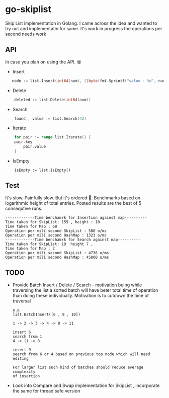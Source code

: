 # go-skiplist
Skip List implementation in Golang. I came across the idea and wanted to try out and implementatin for same. It's work in progress the operations 
per second needs work

## API

In case you plan on using the API. 😵

- Insert

```go
   node := list.Insert(int64(num), []byte(fmt.Sprintf("value - %d", num)))
```

- Delete
```go
    deleted := list.Delete(int64(num))
```

- Search
```go
    found , value := list.Search(42)
```

- Iterate
```go
    for pair := range list.Iterate() {
	pair.key 
        pair.value
    }
```
- IsEmpty

```golang
    isEmpty := list.IsEmpty()
```


## Test

It's slow. Painfully slow. But it's ordered 🤣. Benchmarks based on logarithmic height
of total entries. Posted results are the best of 5 consequtive runs.

```
-------------Time benchamrk for Insertion against map----------
Time taken for SkipList: 155 , height : 10 
Time taken for Map : 68
Operation per mili second SkipList : 580 o/ms
Operation per mili second HashMap : 1323 o/ms
-------------Time benchamrk for Search against map----------
Time taken for SkipList: 19  height 7 , 
Time taken for Map : 2
Operation per mili second SkipList : 4736 o/ms
Operation per mili second HashMap : 45000 o/ms
```

## TODO

- Provide Batch Insert / Delete / Search - motivation being while traversing the list a sorted batch will have 
  beter total time of operation than doing these individually. Motivation is to cutdown the time of traversal
  ```
  e.g 
  list.BatchInsert([6 , 9 , 10])

  1 -> 2 -> 3 -> 4 -> 8 -> 11
  
  insert 6
  search from 1
  4 -> () -> 8

  insert 9
  search from 6 or 4 based on previous top node which will need editing

  For larger list such kind of batches should reduce average complexity
  of insertion

  ```
- Look into Compare and Swap implementation for SkipList , incorporate the same for thread safe version
